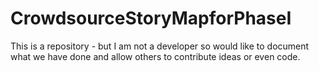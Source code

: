 # CrowdsourceStoryMapforPhaseI
This is a repository - but I am not a developer so would like to document what we have done and allow others to contribute ideas or even code. 
